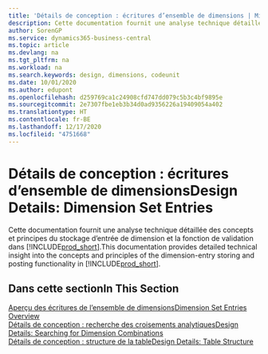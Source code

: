 ```yaml
---
title: 'Détails de conception : écritures d’ensemble de dimensions | Microsoft Docs'
description: Cette documentation fournit une analyse technique détaillée des concepts et principes qui sont utilisés pour reconcevoir la fonction de stockage et de validation d’écritures de dimension.
author: SorenGP
ms.service: dynamics365-business-central
ms.topic: article
ms.devlang: na
ms.tgt_pltfrm: na
ms.workload: na
ms.search.keywords: design, dimensions, codeunit
ms.date: 10/01/2020
ms.author: edupont
ms.openlocfilehash: d259769ca1c24908cfd747dd079c5b3c4bf9895e
ms.sourcegitcommit: 2e7307fbe1eb3b34d0ad9356226a19409054a402
ms.translationtype: HT
ms.contentlocale: fr-BE
ms.lasthandoff: 12/17/2020
ms.locfileid: "4751668"
---
```

# <a name="design-details-dimension-set-entries"></a><span data-ttu-id="684f1-103">Détails de conception : écritures d’ensemble de dimensions</span><span class="sxs-lookup"><span data-stu-id="684f1-103">Design Details: Dimension Set Entries</span></span>
<span data-ttu-id="684f1-104">Cette documentation fournit une analyse technique détaillée des concepts et principes du stockage d’entrée de dimension et la fonction de validation dans [!INCLUDE[prod_short](includes/prod_short.md)].</span><span class="sxs-lookup"><span data-stu-id="684f1-104">This documentation provides detailed technical insight into the concepts and principles of the dimension-entry storing and posting functionality in [!INCLUDE[prod_short](includes/prod_short.md)].</span></span>

## <a name="in-this-section"></a><span data-ttu-id="684f1-105">Dans cette section</span><span class="sxs-lookup"><span data-stu-id="684f1-105">In This Section</span></span>  
[<span data-ttu-id="684f1-106">Aperçu des écritures de l’ensemble de dimensions</span><span class="sxs-lookup"><span data-stu-id="684f1-106">Dimension Set Entries Overview</span></span>](design-details-dimension-set-entries-overview.md)  
[<span data-ttu-id="684f1-107">Détails de conception : recherche des croisements analytiques</span><span class="sxs-lookup"><span data-stu-id="684f1-107">Design Details: Searching for Dimension Combinations</span></span>](design-details-searching-for-dimension-combinations.md)  
[<span data-ttu-id="684f1-108">Détails de conception : structure de la table</span><span class="sxs-lookup"><span data-stu-id="684f1-108">Design Details: Table Structure</span></span>](design-details-table-structure.md)  
